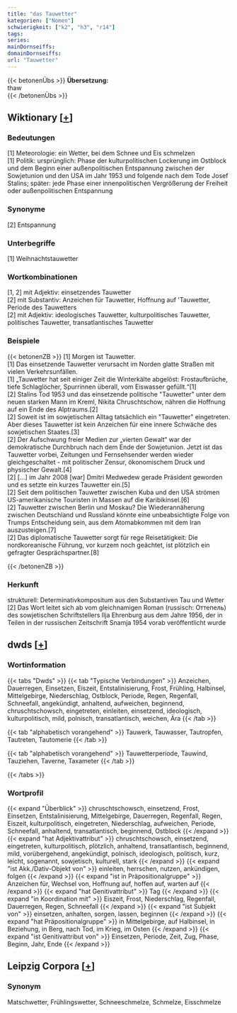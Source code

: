 ```yaml
---
title: "das Tauwetter"
kategorien: ["Nomen"]
schwierigkeit: ["k2", "h3", "r14"]
tags:
series:
mainDornseiffs:
domainDornseiffs:
url: "Tauwetter"
---
```


{{< betonenÜbs >}}
**Übersetzung:**  
thaw  
{{< /betonenÜbs >}}

## Wiktionary [[+](https://de.wiktionary.org/wiki/Tauwetter)]

### Bedeutungen
[1] Meteorologie: ein Wetter, bei dem Schnee und Eis schmelzen  
[1] Politik: ursprünglich: Phase der kulturpolitischen Lockerung im Ostblock und dem Beginn einer außenpolitischen Entspannung zwischen der Sowjetunion und den USA im Jahr 1953 und folgende nach dem Tode Josef Stalins; später: jede Phase einer innenpolitischen Vergrößerung der Freiheit oder außenpolitischen Entspannung  

### Synonyme
[2] Entspannung  

### Unterbegriffe
[1] Weihnachtstauwetter  

### Wortkombinationen
[1, 2] mit Adjektiv: einsetzendes Tauwetter  
[2] mit Substantiv: Anzeichen für Tauwetter, Hoffnung auf 'Tauwetter, Periode des Tauwetters  
[2] mit Adjektiv: ideologisches Tauwetter, kulturpolitisches Tauwetter, politisches Tauwetter, transatlantisches Tauwetter  

### Beispiele
{{< betonenZB >}}
[1] Morgen ist Tauwetter.  
[1] Das einsetzende Tauwetter verursacht im Norden glatte Straßen mit vielen Verkehrsunfällen.  
[1] „Tauwetter hat seit einiger Zeit die Winterkälte abgelöst: Frostaufbrüche, tiefe Schlaglöcher, Spurrinnen überall, vom Eiswasser gefüllt.“[1]  
[2] Stalins Tod 1953 und das einsetzende politische "Tauwetter" unter dem neuen starken Mann im Kreml, Nikita Chruschtschow, nähren die Hoffnung auf ein Ende des Alptraums.[2]  
[2] Soweit ist im sowjetischen Alltag tatsächlich ein "Tauwetter" eingetreten. Aber dieses Tauwetter ist kein Anzeichen für eine innere Schwäche des sowjetischen Staates.[3]  
[2] Der Aufschwung freier Medien zur „vierten Gewalt“ war der demokratische Durchbruch nach dem Ende der Sowjetunion. Jetzt ist das Tauwetter vorbei, Zeitungen und Fernsehsender werden wieder gleichgeschaltet - mit politischer Zensur, ökonomischem Druck und physischer Gewalt.[4]  
[2] […] im Jahr 2008 [war] Dmitri Medwedew gerade Präsident geworden und es setzte ein kurzes Tauwetter ein.[5]  
[2] Seit dem politischen Tauwetter zwischen Kuba und den USA strömen US-amerikanische Touristen in Massen auf die Karibikinsel.[6]  
[2] Tauwetter zwischen Berlin und Moskau? Die Wiederannäherung zwischen Deutschland und Russland könnte eine unbeabsichtigte Folge von Trumps Entscheidung sein, aus dem Atomabkommen mit dem Iran auszusteigen.[7]  
[2] Das diplomatische Tauwetter sorgt für rege Reisetätigkeit: Die nordkoreanische Führung, vor kurzem noch geächtet, ist plötzlich ein gefragter Gesprächspartner.[8]  

{{< /betonenZB >}}
### Herkunft
strukturell: Determinativkompositum aus den Substantiven Tau und Wetter  
[2] Das Wort leitet sich ab vom gleichnamigen Roman (russisch: Оттепель) des sowjetischen Schriftstellers Ilja Ehrenburg aus dem Jahre 1956, der in Teilen in der russischen Zeitschrift Snamja 1954 vorab veröffentlicht wurde  



## dwds [[+](https://www.dwds.de/wb/Tauwetter)]

### Wortinformation
{{< tabs "Dwds" >}}
{{< tab "Typische Verbindungen" >}}
Anzeichen, Dauerregen, Einsetzen, Eiszeit, Entstalinisierung, Frost, Frühling, Halbinsel, Mittelgebirge, Niederschlag, Ostblock, Periode, Regen, Regenfall, Schneefall, angekündigt, anhaltend, aufweichen, beginnend, chruschtschowsch, eingetreten, einleiten, einsetzend, ideologisch, kulturpolitisch, mild, polnisch, transatlantisch, weichen, Ära
{{< /tab >}}

{{< tab "alphabetisch vorangehend" >}}
Tauwerk, Tauwasser, Tautropfen, Tautreten, Tautomerie
{{< /tab >}}

{{< tab "alphabetisch vorangehend" >}}
Tauwetterperiode, Tauwind, Tauziehen, Taverne, Taxameter
{{< /tab >}}

{{< /tabs >}}

### Wortprofil
{{< expand "Überblick" >}} chruschtschowsch, einsetzend, Frost, Einsetzen, Entstalinisierung, Mittelgebirge, Dauerregen, Regenfall, Regen, Eiszeit, kulturpolitisch, eingetreten, Niederschlag, aufweichen, Periode, Schneefall, anhaltend, transatlantisch, beginnend, Ostblock {{< /expand >}}
{{< expand "hat Adjektivattribut" >}} chruschtschowsch, einsetzend, eingetreten, kulturpolitisch, plötzlich, anhaltend, transatlantisch, beginnend, mild, vorübergehend, angekündigt, polnisch, ideologisch, politisch, kurz, leicht, sogenannt, sowjetisch, kulturell, stark {{< /expand >}}
{{< expand "ist Akk./Dativ-Objekt von" >}} einleiten, herrschen, nutzen, ankündigen, folgen {{< /expand >}}
{{< expand "ist in Präpositionalgruppe" >}} Anzeichen für, Wechsel von, Hoffnung auf, hoffen auf, warten auf {{< /expand >}}
{{< expand "hat Genitivattribut" >}} Tag {{< /expand >}}
{{< expand "in Koordination mit" >}} Eiszeit, Frost, Niederschlag, Regenfall, Dauerregen, Regen, Schneefall {{< /expand >}}
{{< expand "ist Subjekt von" >}} einsetzen, anhalten, sorgen, lassen, beginnen {{< /expand >}}
{{< expand "hat Präpositionalgruppe" >}} in Mittelgebirge, auf Halbinsel, in Beziehung, in Berg, nach Tod, im Krieg, im Osten {{< /expand >}}
{{< expand "ist Genitivattribut von" >}} Einsetzen, Periode, Zeit, Zug, Phase, Beginn, Jahr, Ende {{< /expand >}}

## Leipzig Corpora [[+](https://corpora.uni-leipzig.de/en/res?word=Tauwetter&corpusId=deu_newscrawl-public_2018)]


### Synonym
Matschwetter, Frühlingswetter, Schneeschmelze, Schmelze, Eisschmelze

